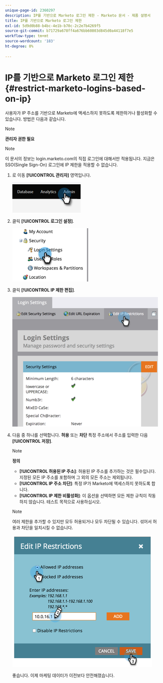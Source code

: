 ```yaml
---
unique-page-id: 2360297
description: IP를 기반으로 Marketo 로그인 제한 - Marketo 문서 - 제품 설명서
title: IP를 기반으로 Marketo 로그인 제한
exl-id: 5d9d0b88-b4bc-4e1b-b70c-2c2e7b4269f5
source-git-commit: b71729a678ff4a676bb60803d845d0a44118f7e5
workflow-type: tm+mt
source-wordcount: '183'
ht-degree: 0%

---
```


# IP를 기반으로 Marketo 로그인 제한 {#restrict-marketo-logins-based-on-ip}

사용자가 IP 주소를 기반으로 Marketo에 액세스하지 못하도록 제한하거나 활성화할 수 있습니다. 방법은 다음과 같습니다.

>[!NOTE]
>
>**관리자 권한 필요**

>[!NOTE]
>
>이 문서의 정보는 login.marketo.com의 직접 로그인에 대해서만 적용됩니다. 지금은 SSO(Single Sign-On) 로그인에 IP 제한을 적용할 수 없습니다.

1. 로 이동 **[!UICONTROL 관리자]** 영역입니다.

   ![](assets/restrict-marketo-logins-based-on-ip-1.png)

1. 클릭 **[!UICONTROL 로그인 설정]**.

   ![](assets/restrict-marketo-logins-based-on-ip-2.png)

1. 클릭 **[!UICONTROL IP 제한 편집]**.

   ![](assets/restrict-marketo-logins-based-on-ip-3.png)

1. 다음 중 하나를 선택합니다. **허용** 또는 **차단** 특정 주소에서 주소를 입력한 다음 **[!UICONTROL 저장]**.

   >[!NOTE]
   >
   >**정의**
   >
   >* **[!UICONTROL 허용된 IP 주소]**: 허용된 IP 주소를 추가하는 것은 필수입니다. 지정된 모든 IP 주소를 포함하며 그 외의 모든 주소는 제외됩니다.
   >* **[!UICONTROL IP 주소 차단]**: 특정 IP가 Marketo에 액세스하지 못하도록 합니다.
   >* **[!UICONTROL IP 제한 비활성화]**: 이 옵션을 선택하면 모든 제한 규칙이 작동하지 않습니다. 테스트 목적으로 사용하십시오.

   >[!NOTE]
   >
   >여러 제한을 추가할 수 있지만 모두 허용되거나 모두 차단될 수 있습니다. 섞어서 허용과 차단을 일치시킬 수 없습니다.

   ![](assets/restrict-marketo-logins-based-on-ip-4.png)

   좋습니다. 이제 마케팅 데이터가 이전보다 안전해졌습니다.
